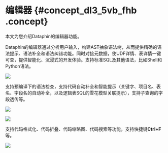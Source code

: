 # 编辑器 {#concept_dl3_5vb_fhb .concept}

本文为您介绍Dataphin的编辑器功能。

Dataphin的编辑器通过分析用户输入，构建AST抽象语法树，从而提供精确的语法提示、语法补全和语法纠错功能。同时对接元数据，使UDF详情、表详情一键可查，提供智能化、沉浸式的开发体验。支持标准SQL及其他语法，比如Shell和Python语法。

![](http://static-aliyun-doc.oss-cn-hangzhou.aliyuncs.com/assets/img/149656/156134710041667_zh-CN.png)

支持预编译下的语法检查，支持代码自动补全和智能提示（关键字、项目名、表名、字段名的自动补全，以及逻辑表SQL的雪花模型关联提示），支持子查询的字段透传等。

![](http://static-aliyun-doc.oss-cn-hangzhou.aliyuncs.com/assets/img/149656/156134710041669_zh-CN.png)

![](http://static-aliyun-doc.oss-cn-hangzhou.aliyuncs.com/assets/img/149656/156134710141670_zh-CN.png)

支持代码格式化、代码折叠、代码缩略图、代码搜索等功能，支持快捷键**Ctrl+F**等。

![](http://static-aliyun-doc.oss-cn-hangzhou.aliyuncs.com/assets/img/149656/156134710141672_zh-CN.png)

